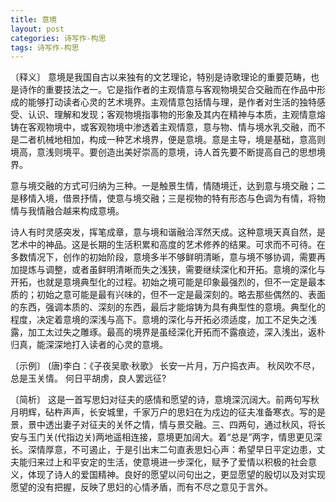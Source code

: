```yaml
---
title: 意境
layout: post
categories: 诗写作-构思
tags: 诗写作-构思
---
```


〔释义〕 意境是我国自古以来独有的文艺理论，特别是诗歌理论的重要范畴，也是诗作的重要技法之一。它是指作者的主观情意与客观物境契合交融而在作品中形成的能够打动读者心灵的艺术境界。主观情意包括情与理，是作者对生活的独特感受、认识、理解和发现；客观物境指事物的形象及其内在精神与本质，主观情意熔铸在客观物境中，或客观物境中渗透着主观情意，意与物、情与境水乳交融，而不是二者机械地相加，构成一种艺术境界，便是意境。意是主导，境是基础，意高则境高，意浅则境平。要创造出美好崇高的意境，诗人首先要不断提高自己的思想境界。

意与境交融的方式可归纳为三种。一是触景生情，情随境迁，达到意与境交融；二是移情入境，借景抒情，使意与境交融；三是视物的特有形态与色调为有情，将物情与我情融合越来构成意境。

诗人有时灵感突发，挥笔成章，意与境和谐融洽浑然天成。这种意境天真自然，是艺术中的神品。这是长期的生活积累和高度的艺术修养的结果。可求而不可待。在多数情况下，创作的初始阶段，意境多半不够鲜明清晰，意与境不够协调，需要再加提炼与调整，或者虽鲜明清晰而失之浅狭，需要继续深化和开拓。意境的深化与开拓，也就是意境典型化的过程。初始之境可能是印象最强烈的，但不一定是最本质的；初始之意可能是最有兴味的，但不一定是最深刻的。略去那些偶然的、表面的东西，强调本质的、深刻的东西，最后才能熔铸为具有典型性的意境。典型化的程度，决定着意境的深浅与高下。意境的深化与开拓必须适度，加工不足失之浅露，加工太过失之雕琢。最高的境界是虽经深化开拓而不露痕迹，深入浅出，返朴归真，能深深地打入读者的心灵的意境。

〔示例〕 (唐)李白：《子夜吴歌·秋歌》
长安一片月，万户捣衣声。
秋风吹不尽，总是玉关情。
何日平胡虏，良人罢远征?

〔简析〕 这是一首写思妇对征夫的感情和愿望的诗，意境深沉阔大。前两句写秋月明辉，砧杵声声，长安城里，千家万户的思妇在为戍边的征夫准备寒衣。写的是景，景中透出妻子对征夫的关怀之情，情与景交融。三、四两句，通过秋风，将长安与玉门关(代指边关)两地遥相连接，意境更加阔大。着“总是”两字，情思更见深长。深情厚意，不可遏止，于是引出末二句直表思妇心声：希望早日平定边患，丈夫能归来过上和平安定的生活，使意境进一步深化，赋予了爱情以积极的社会意义，体现了诗人的爱国精神。良好的愿望以问句出之，更显愿望的殷切以及对实现愿望的没有把握，反映了思妇的心情矛盾，而有不尽之意见于言外。 